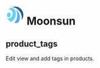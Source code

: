 # ![1707118985456](images/README/1707118985456.png)  Moonsun

## product_tags

Edit view and add tags in products.
